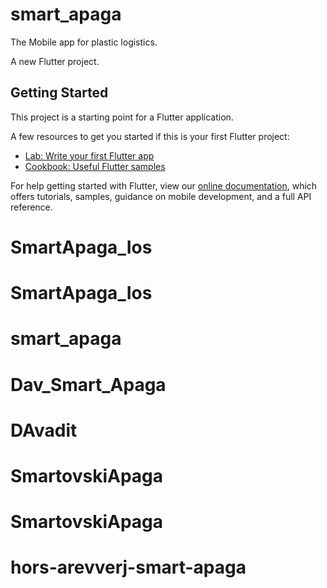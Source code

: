 # smart_apaga
The Mobile app for plastic logistics.

A new Flutter project.

## Getting Started

This project is a starting point for a Flutter application.

A few resources to get you started if this is your first Flutter project:

- [Lab: Write your first Flutter app](https://flutter.dev/docs/get-started/codelab)
- [Cookbook: Useful Flutter samples](https://flutter.dev/docs/cookbook)

For help getting started with Flutter, view our
[online documentation](https://flutter.dev/docs), which offers tutorials,
samples, guidance on mobile development, and a full API reference.
# SmartApaga_Ios
# SmartApaga_Ios
# smart_apaga
# Dav_Smart_Apaga
# DAvadit
# SmartovskiApaga
# SmartovskiApaga
# hors-arevverj-smart-apaga
